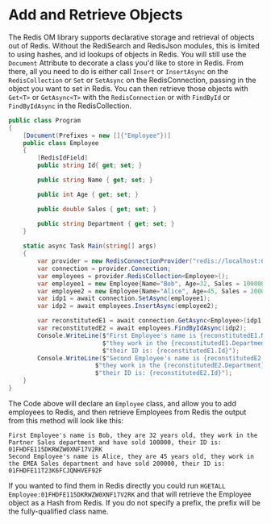 # Add and Retrieve Objects

The Redis OM library supports declarative storage and retrieval of objects out of Redis. Without the RediSearch and RedisJson modules, this is limited to using hashes, and id lookups of objects in Redis. You will still use the `Document` Attribute to decorate a class you'd like to store in Redis. From there, all you need to do is either call `Insert` or `InsertAsync` on the `RedisCollection` or `Set` or `SetAsync` on the RedisConnection, passing in the object you want to set in Redis. You can then retrieve those objects with `Get<T>` or `GetAsync<T>` with the `RedisConnection` or with `FindById` or `FindByIdAsync` in the RedisCollection.


```csharp
public class Program
{
    [Document(Prefixes = new []{"Employee"})]
    public class Employee
    {
        [RedisIdField]
        public string Id{ get; set; }

        public string Name { get; set; }

        public int Age { get; set; }

        public double Sales { get; set; }    

        public string Department { get; set; }
    }
    
    static async Task Main(string[] args)
    {
        var provider = new RedisConnectionProvider("redis://localhost:6379");
        var connection = provider.Connection;
        var employees = provider.RedisCollection<Employee>();
        var employee1 = new Employee{Name="Bob", Age=32, Sales = 100000, Department="Partner Sales"};
        var employee2 = new Employee{Name="Alice", Age=45, Sales = 200000, Department="EMEA Sales"};
        var idp1 = await connection.SetAsync(employee1);
        var idp2 = await employees.InsertAsync(employee2);

        var reconstitutedE1 = await connection.GetAsync<Employee>(idp1);
        var reconstitutedE2 = await employees.FindByIdAsync(idp2);
        Console.WriteLine($"First Employee's name is {reconstitutedE1.Name}, they are {reconstitutedE1.Age} years old, " +
                          $"they work in the {reconstitutedE1.Department} department and have sold {reconstitutedE1.Sales}, " +
                          $"their ID is: {reconstitutedE1.Id}");
        Console.WriteLine($"Second Employee's name is {reconstitutedE2.Name}, they are {reconstitutedE2.Age} years old, " +
                        $"they work in the {reconstitutedE2.Department} department and have sold {reconstitutedE2.Sales}, " +
                        $"their ID is: {reconstitutedE2.Id}");
    }
}
```

The Code above will declare an `Employee` class, and allow you to add employees to Redis, and then retrieve Employees from Redis the output from this method will look like this:


```text
First Employee's name is Bob, they are 32 years old, they work in the Partner Sales department and have sold 100000, their ID is: 01FHDFE115DKRWZW0XNF17V2RK
Second Employee's name is Alice, they are 45 years old, they work in the EMEA Sales department and have sold 200000, their ID is: 01FHDFE11T23K6FCJQNHVEF92F
```

If you wanted to find them in Redis directly you could run `HGETALL Employee:01FHDFE115DKRWZW0XNF17V2RK` and that will retrieve the Employee object as a Hash from Redis. If you do not specify a prefix, the prefix will be the fully-qualified class name.